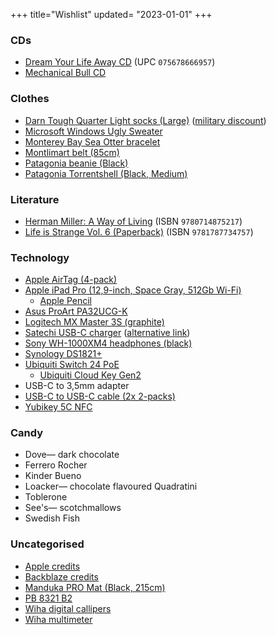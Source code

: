 +++
title="Wishlist"
updated= "2023-01-01"
+++

### CDs
- [Dream Your Life Away CD](https://www.discogs.com/release/7992930) (UPC `075678666957`)
- [Mechanical Bull CD](https://www.discogs.com/master/599554?format=CD)

### Clothes
- [Darn Tough Quarter Light socks (Large)](https://darntough.com/collections/mens-1-4-socks/products/mens-light-hiker-quarter-lightweight-hiking-sock-last-chance) ([military discount](https://darntough.com/pages/exclusive-discounts))
- [Microsoft Windows Ugly Sweater](https://gear.xbox.com/products/clippy-holiday-sweater)
- [Monterey Bay Sea Otter bracelet](https://shop.montereybayaquarium.org/collections/bracelets/products/4ocean-sea-otter-bracelet)
- [Montlimart belt (85cm)](https://www.montlimart.com/ceintures-chaussettes/693-ceinture-kilometre-noir.html)
- [Patagonia beanie (Black)](https://www.patagonia.com/product/everyday-beanie/194187036997.html)
- [Patagonia Torrentshell (Black, Medium)](https://www.patagonia.com/product/mens-torrentshell-3l-rain-jacket/192964428010.html)
<!--- [Ector sneakers (Size 44)](https://www.ector-sneakers.com/chaussure/sneaker-ector-3w-tricolore/?attribute_pa_coloris=tri-bleu-blanc-rouge&attribute_pa_pointure=41)
- [Miret sneakers (Blackberry, EU 35)](https://www.miret.co/products/blackberry-wool-sneakers) <!---->

<!--### Flat
- [Dyson v8](https://www.dyson.com/vacuum-cleaners/cordless/v8/absolute/silver-nickel)
- [Fiskars scissors](https://www.fiskars.com/en-us/crafting-and-sewing/products/scissors-and-shears/seamstress-scissors-8-01-005437)
- [Frog mug](https://smile.amazon.com/dp/B08QGYRH4V)
- [IKEA glass container (14oz)](https://www.ikea.com/us/en/p/ikea-365-food-container-with-lid-round-glass-plastic-s09269094)
- [IKEA glass container (34oz)](https://www.ikea.com/us/en/p/ikea-365-food-container-with-lid-rectangular-glass-plastic-s89269071)
- [Lee Valley measuring spoons](https://www.leevalley.com/en-us/shop/kitchen/measurement/measuring-spoons/45139-spice-jar-measuring-spoons)
- [Lee Valley spatula](https://www.leevalley.com/en-us/shop/kitchen/cooking-utensils/spatulas/62804-stainless-steel-spatula)
- [Monoprice height-adjustable desk frame](https://www.monoprice.com/product?p_id=36078)
- [Opinel chef's knife](https://www.opinel.com/couteaux-de-cuisine/collection-parallele-manche-bois/n118-chef-multi-usages-parallele)
- [Opinel filet knife](https://www.opinel.com/couteaux-cuisine/collection-parallele-manche-bois/n121-effile-parallele)
- [Opinel bread knife](https://www.opinel.com/couteaux-cuisine/collection-parallele-manche-bois/n116-couteau-pain-parallele)
- [Ove Glove](https://smile.amazon.com/dp/B0797DTFLM)
- [OXO wooden spoon](https://www.oxo.com/categories/cooking-and-baking/utensils/spoons-spatulas-turners/wooden-large-spoon.html)
- [Pyrex cups](https://www.pyrex.fr/collections/verres-mesureurs/products/set-de-3-brocs-mesureur-en-verre-pyrex%C2%AE)
- [Soehnle 915x (9150.03.040)](https://www.soehnle-professional.com/en/productgroup/details/589/)
- [Soehnle scale](https://www.leifheit.com/en-en/soehnle/analogue-personal-scales/17064/analogue-personal-scale-tempo-white/61098)
- [Silpat sheet](https://fr.silpat.com/products/la-toile-originale)
- [StreetCarvings San Diego](https://streetcarvings.com/products/san-diego-carving-map-coming-soon)
- [Vollrath cooking tongs](https://www.webstaurantstore.com/vollrath-4781622-jacobs-pride-16-hi-temp-stainless-steel-scalloped-tong-with-nylon-end-and-coated-handle/9224781622.html) <!---->

### Literature
- [Herman Miller: A Way of Living](https://bookshop.org/books/herman-miller-a-way-of-living/9780714875217) (ISBN `9780714875217`)
- [Life is Strange Vol. 6 (Paperback)](https://smile.amazon.com/gp/product/1787734757) (ISBN `9781787734757`)
<!--- [A Mountaineer's Life](https://www.patagonia.com/a-mountaineers-life-by-allen-steck-hardcover-book/BK790.html)
- [Parks](https://standardsmanual.com/products/parks) (ISBN `9780578469829`)
- [The Art of Sound: A Visual History for Audiophiles](https://bookshop.org/books/the-art-of-sound-a-visual-history-for-audiophiles/9780500519288) (ISBN `9780500519288`)
- [The iOS App Icon Book](https://flarup.shop/products/the-ios-app-icon-book) ([alternative link](https://www.kickstarter.com/projects/flarup/the-ios-app-icon-book)) <!---->

### Technology
- [Apple AirTag (4-pack)](https://www.apple.com/shop/buy-airtag/airtag)
- [Apple iPad Pro (12,9-inch, Space Gray, 512Gb Wi-Fi)](https://www.apple.com/shop/buy-ipad/ipad-pro/12.9-inch-display-512gb-space-gray-wifi)
  - [Apple Pencil](https://www.apple.com/shop/product/MU8F2AM/A)
- [Asus ProArt PA32UCG-K](https://shop.asus.com/us/90lm03h0-b083b0-proart-display-pa32ucg-k.html)
- [Logitech MX Master 3S (graphite)](https://www.logitech.com/products/mice/mx-master-3s.910-006556.html) 
- [Satechi USB-C charger](https://satechi.net/products/165w-usb-c-4-port-pd-gan-charger?variant=39787940937816) ([alternative link](https://smile.amazon.com/gp/product/B09PMDZWZ6))
- [Sony WH-1000XM4 headphones (black)](https://electronics.sony.com/audio/headphones/headband/p/wh1000xm4-b)
- [Synology DS1821+](https://bhpho.to/3tL3yus)
- [Ubiquiti Switch 24 PoE](https://store.ui.com/collections/unifi-network-switching/products/usw-enterprise-24-poe)
  - [Ubiquiti Cloud Key Gen2](https://store.ui.com/collections/unifi-network-unifi-os-consoles/products/unifi-cloudkey-plus)
- USB-C to 3,5mm adapter
- [USB-C to USB-C cable (2x 2-packs)](https://smile.amazon.com/gp/product/B09LCJPZ1P)
- [Yubikey 5C NFC](https://www.yubico.com/product/yubikey-5c-nfc/)
<!--- [Apple MacBook Pro (14-inch, M1 Max 10/24/16, 64Gb RAM, 1Tb SSD)](https://www.apple.com/shop/buy-mac/macbook-pro/14-inch-space-gray-8-core-cpu-14-core-gpu-512gb)
- [Elgato HD60 X](https://www.elgato.com/game-capture-hd60-x)
- [Wacom Cintiq Pro 24](https://www.wacom.com/products/pen-displays/wacom-cintiq-pro-24)
  - [Wacom Flex Arm](https://estore.wacom.com/catalog/product/view/id/2677/s/wacom-flex-arm-for-cintiq-pro-24-32-ack62803k/) <!---->

### Candy
- Dove— dark chocolate
- Ferrero Rocher
- Kinder Bueno
- Loacker— chocolate flavoured Quadratini
- Toblerone
- See's— scotchmallows
- Swedish Fish

### Uncategorised
- [Apple credits](https://www.apple.com/fr/shop/buy-giftcard/giftcard)
- [Backblaze credits](https://secure.backblaze.com/gift.htm)
- [Manduka PRO Mat (Black, 215cm)](https://www.manduka.com/products/manduka-pro-yoga-mat?variant=31221554151482)
- [PB 8321 B2](https://www.pbswisstools.com/en/tools/quality-hand-tools/torque-tools/product/pb-8321set-b2)
- [Wiha digital callipers](https://www.wiha.com/int/en/tools/measurement-tools/wiha-fibre-glass-reinforced-measuring-callipers/1120/callipers-digimax-digital?c=28)
- [Wiha multimeter](https://www.wiha.com/int/en/tools/electro/measuring-equipment/1801/digital-multimeter-up-to-1-000-v-ac-cat-iv?c=28)
<!--
- [CERN "Hydrogen" bottle](https://visit.cern/content/hydrogen) 
- [Lego BMW M 1000 RR](https://www.lego.com/en-us/product/bmw-m-1000-rr-42130)
- [Lego Lamborghini Sián](https://www.lego.com/en-gb/product/lamborghini-sian-fkp-37-42115)
- [Lego McLaren F1 car](https://www.lego.com/en-us/product/mclaren-formula-1-race-car-42141)
- [Husky dog blade covers](https://smile.amazon.com/dp/B07JGDW3LP)
- [Secrid Slimwallet](https://secrid.com/en-us/slimwallet-original-black/)
- [Sigg water bottle](https://sigg.com/en/water-bottle-traveller-alu/) <!---->
